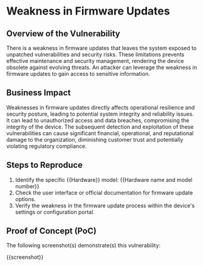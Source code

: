 # Weakness in Firmware Updates

## Overview of the Vulnerability

There is a weakness in firmware updates that leaves the system exposed to unpatched vulnerabilities and security risks. These limitations prevents effective maintenance and security management, rendering the device obsolete against evolving threats. An attacker can leverage the weakness in firmware updates to gain access to sensitive information.

## Business Impact

Weaknesses in firmware updates directly affects operational resilience and security posture, leading to potential system integrity and reliability issues. It can lead to unauthorized access and data breaches, compromising the integrity of the device. The subsequent detection and exploitation of these vulnerabilities can cause significant financial, operational, and reputational damage to the organization, diminishing customer trust and potentially violating regulatory compliance.

## Steps to Reproduce

1. Identify the specific {{Hardware}} model:
{{Hardware name and model number}}
2. Check the user interface or official documentation for firmware update options.
3. Verify the weakness in the firmware update process within the device's settings or configuration portal.

## Proof of Concept (PoC)

The following screenshot(s) demonstrate(s) this vulnerability:

{{screenshot}}
